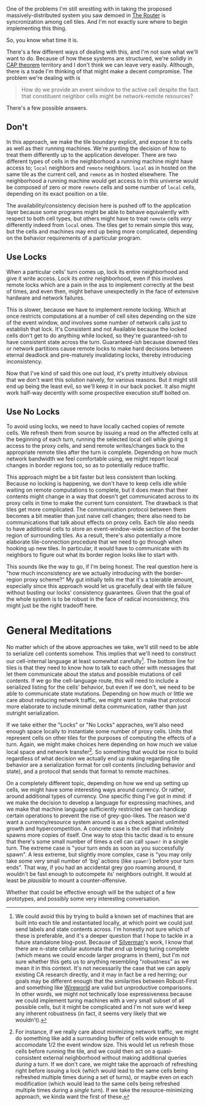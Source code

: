 One of the problems I'm still wrestling with in taking the proposed massively-distributed system you saw demoed in [The Router](http://langnostic.inaimathi.ca/posts/the-router) is syncronization among cell tiles. And I'm not exactly sure where to begin implementing this thing.

So, you know what time it is.

There's a few different ways of dealing with this, and I'm not sure what we'll want to do. Because of how these systems are structured, we're solidly in [CAP theorem](http://robertgreiner.com/2014/08/cap-theorem-revisited/) territory and I don't think we can leave very easily. Although, there is a trade I'm thinking of that might make a decent compromise. The problem we're dealing with is

> How do we provide an event window to the active cell despite the fact that constituent neighbor cells might be network-remote resources?

There's a few possible answers.

## Don't

In this approach, we make the tile boundary explicit, and expose it to cells as well as their running machines. We're punting the decision of how to treat them differently up to the application developer. There are two different types of cells in the neighborhood a running machine might have access to; `local` neighbors and `remote` neighbors. `local` as in hosted on the same tile as the current cell, and `remote` as in hosted elsewhere. The neighborhood a running machine would get access to in this universe would be composed of zero or more `remote` cells and some number of `local` cells, depending on its exact position on a tile.

The availability/consistency decision here is pushed off to the application layer because some programs might be able to behave equivalently with respect to both cell types, but others might have to treat `remote` cells _very_ differently indeed from `local` ones. The tiles get to remain simple this way, but the cells and machines may end up being more complicated, depending on the behavior requirements of a particular program.

## Use Locks

When a particular cells' turn comes up, lock its entire neighborhood and give it write access. Lock its _entire_ neighborhood, even if this involves remote locks which are a pain in the ass to implement correctly at the best of times, and even then, might behave unexpectedly in the face of extensive hardware and network failures.

This is slower, because we have to implement remote locking. Which at once restricts computations at a number of cell sites depending on the size of the event window, _and_ involves some number of network calls just to establish that lock. It's Consistent and not Available because the locked cells don't get to do anything while locked, so they're guaranteed-ish to have consistent state across the turn. Guaranteed-_ish_ because downed tiles or network partitions cause remote locks to make hard decisions between eternal deadlock and pre-maturely invalidating locks, thereby introducing inconsistency.

Now that I've kind of said this one out loud, it's pretty intuitively obvious that we don't want this solution naively, for various reasons. But it might still end up being the least evil, so we'll keep it in our back pocket. It also might work half-way decently with some prospective execution stuff bolted on.

## Use No Locks

To avoid using locks, we need to have locally cached copies of remote cells. We refresh them from source by issuing a read on the affected cells at the beginning of each turn, running the selected local cell while giving it access to the proxy cells, and send remote writes/changes back to the appropriate remote tiles after the turn is complete. Depending on how much network bandwidth we feel comfortable using, we might report local changes in border regions too, so as to potentially reduce traffic.

This approach might be a bit faster but less consistent than locking. Because no locking is happening, we don't have to keep cells idle while waiting on remote computations to complete, but it does mean that their contents might change in a way that doesn't get communicated across to its proxy cells in time to make the current turn consistent. The drawback is that tiles get more complicated. The communication protocol between them becomes a bit meatier than just naive cell changes; there also need to be communications that talk about effects on proxy cells. Each tile also needs to have additional cells to store an event-window-wide section of the border region of surrounding tiles. As a result, there's also potentially a more elaborate tile-connection procedure that we need to go through when hooking up new tiles. In particular, it would have to communicate with its neighbors to figure out what its border region looks like to start with.

This sounds like the way to go, if I'm being honest. The real question here is "how much inconsistency are we actually introducing with the border-region proxy scheme?" My gut initially tells me that it's a tolerable amount, especially since this approach would let us gracefully deal with tile failure without busting our locks' consistency guarantees. Given that the goal of the whole system is to be robust in the face of radical inconsistency, this might just be the right tradeoff here.

# General Meditations

No matter which of the above approaches we take, we'll still need to be able to serialize cell contents somehow. This implies that we'll need to construct our cell-internal language at least somewhat carefully[^we-could-avoid]. The bottom line for tiles is that they need to know how to talk to each other with messages that let them communicate about the status and possible mutations of cell contents. If we go the cell-language route, this will need to include a serialized listing for the cells' behavior, but even if we don't, we need to be able to communicate state mutations. Depending on how much or little we care about reducing network traffic, we might want to make that protocol more elaborate to include minimal delta communication, rather than just outright serialization.

[^we-could-avoid]: We could avoid this by trying to build a known set of machines that are built into each tile and instantiated locally, at which point we could just send labels and state contents across. I'm honestly not sure which of these is preferable, and it's a deeper question that I hope to tackle in a future standalone blog-post. Because of [Silverman](https://en.wikipedia.org/wiki/Brian_Silverman)'s work, I know that there are n-state cellular automata that end up being turing complete (which means we could encode larger programs in them), but I'm _not_ sure whether this gets us to anything resembling "robustness" as we mean it in this context. It's not necessarily the case that we can apply existing CA research directly, and it may in fact be a red herring; our goals may be different enough that the similarities between Robust-First and something like [Wireworld](https://en.wikipedia.org/wiki/Wireworld) are valid but unproductive comparisons. In other words, we might not technically lose expressiveness because we could implement turing machines with a very small subset of all possible cells, but it might be complicated and I'm not sure we'd keep any inherent robustness (in fact, it seems very likely that we wouldn't).

If we take either the "Locks" or "No Locks" appraches, we'll also need enough space locally to instantiate some number of proxy cells. Units that represent cells on other tiles for the purposes of computing the effects of a turn. Again, we might make choices here depending on how much we value local space and network transfer[^for-instance-we-might]. So something that would be nice to build regardless of what decision we actually end up making regarding tile behavior are a serialization format for cell contents (including behavior and state), and a protocol that sends that format to remote machines.

[^for-instance-we-might]: For instance, if we really care about minimizing network traffic, we might do something like add a surrounding buffer of cells wide enough to accomodate 1/2 the event window size. This would let us refresh those cells before running the tile, and we could then act on a quasi-consistent external neighborhood without making additional queries _during_ a turn. If we don't care, we might take the approach of refreshing right before issuing a lock (which would lead to the same cells being refreshed multiple times during a set of turns), or maybe even on each modification (which would lead to the same cells being refreshed multiple times during a _single_ turn). If we take the resource-minimizing approach, we kinda want the first of these.

On a completely different topic, depending on how we end up setting up cells, we might have some interesting ways around currency. Or rather, around additional types of currency. One specific thing I've got in mind: if we make the decision to develop a language for expressing machines, and we make that machine language sufficiently restricted we can handicap certain operations to prevent the rise of grey-goo-likes. The reason we'd want a currency/resource system around is as a check against unlimited growth and hypercompetition. A concrete case is the cell that infinitely spawns more copies of itself. One way to stop this tactic dead is to ensure that there's some small number of times a cell can call `spawn!` in a single turn. The extreme case is "your turn ends as soon as you successfully spawn". A less extreme, but slightly more complex, case is "you may only take some very small number of 'big' actions (like `spawn!`) before your turn ends". That way, if you had an accidental grey goo roaming around, it wouldn't be fast enough to outcompete its' neighbors outright. It would at least be _plausible_ to mount a counter-offensive.

Whether that could be effective enough will be the subject of a few prototypes, and possibly some very interesting conversation.

